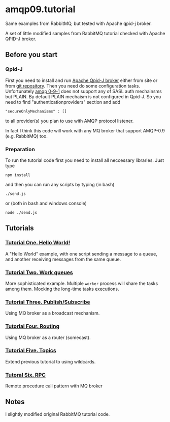 # amqp09.tutorial
Same examples from RabbitMQ, but tested with Apache qpid-j broker.

A set of little modified samples from RabbitMQ tutorial checked with Apache QPID-J broker. 

## Before you start


### Qpid-J
First you need to install and run [Apache Qpid-J broker](https://qpid.apache.org/components/broker-j/index.html) either from site or from [git repository](https://github.com/apache/qpid-broker-j).
Then you need do some configuration tasks. Unfortunately [amqp 0-9-1](https://github.com/squaremo/amqp.node/) does not support any 
of SASL auth mechainsms but PLAIN. By default PLAIN mechaism is not configured in Qpid-J. So you need to find "authenticationproviders" section
and add 
```
"secureOnlyMechanisms" : []
```
to all provider(s) you plan to use with AMQP protocol listener. 

In fact I think this code will work with any MQ broker that support AMQP-0.9 (e.g. RabbitMQ) too.

### Preparation
To run the tutorial code first you need to install all neccessary libraries. Just type 

```
npm install
```

and then you can run any scripts by typing (in bash) 
```
./send.js
```
or (both in bash and windows console)
```
node ./send.js
```

## Tutorials

### [Tutorial One. Hello World!][tt01]
A "Hello World" example, with one script sending a message to a queue,
and another receiving messages from the same queue.

### [Tutorial Two. Work queues][tt02]
More sophisticated example.  Multiple `worker` process will share the
tasks among them. Mocking the long-time tasks executions.

### [Tutorial Three. Publish/Subscribe][tt03]
Using MQ broker as a broadcast mechanism. 


### [Tutorial Four. Routing][tt04]
Using MQ broker as a router (somecast). 

### [Tutorial Five. Topics][tt05]
Extend previous tutorial to using wildcards. 

### [Tutoral Six. RPC][tt06]
Remote procedure call pattern with MQ broker


## Notes
I slightly modified original RabbitMQ tutorial code.

[tt01]:https://github.com/mvtm-dn/amqp09.tutorial/tree/master/01.Hello%20World!
[tt02]:https://github.com/mvtm-dn/amqp09.tutorial/tree/master/02.Work%20queues
[tt03]:https://github.com/mvtm-dn/amqp09.tutorial/tree/master/03.Pub-Sub
[tt04]:https://github.com/mvtm-dn/amqp09.tutorial/tree/master/04.Routing
[tt05]:https://github.com/mvtm-dn/amqp09.tutorial/tree/master/05.Topics
[tt06]:https://github.com/mvtm-dn/amqp09.tutorial/tree/master/06.RPC

